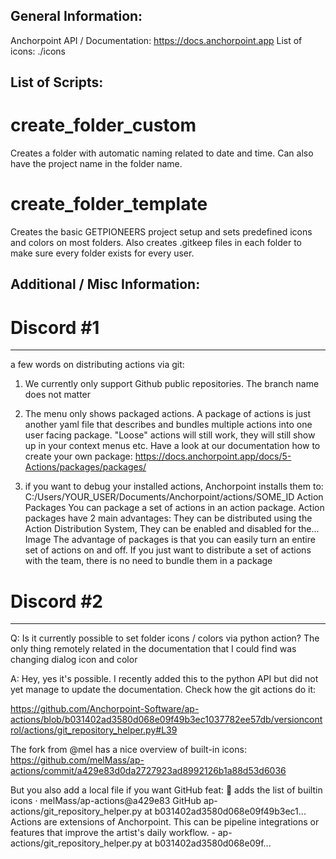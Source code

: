 ## General Information:
Anchorpoint API / Documentation: https://docs.anchorpoint.app
List of icons: ./icons

## List of Scripts:
# create_folder_custom
Creates a folder with automatic naming related to date and time. Can also have the project name in the folder name.
# create_folder_template
Creates the basic GETPIONEERS project setup and sets predefined icons and colors on most folders. Also creates .gitkeep files in each folder to make sure every folder exists for every user.

## Additional / Misc Information:
# Discord #1
-----------

a few words on distributing actions via git:

1) We currently only support Github public repositories. The branch name does not matter

2) The menu only shows packaged actions. A package of actions is just another yaml file that describes and bundles multiple actions into one user facing package. "Loose" actions will still work, they will still show up in your context menus etc. Have a look at our documentation how  to create your own package: https://docs.anchorpoint.app/docs/5-Actions/packages/packages/

3) if you want to debug your installed actions, Anchorpoint installs them to: C:/Users/YOUR_USER/Documents/Anchorpoint/actions/SOME_ID 
Action Packages
You can package a set of actions in an action package. Action packages have 2 main advantages: They can be distributed using the Action Distribution System, They can be enabled and disabled for the...
Image
The advantage of packages is that you can easily turn an entire set of actions on and off. If you just want to distribute a set of actions with the team, there is no need to bundle them in a package

# Discord #2
-----------
Q:
Is it currently possible to set folder icons / colors via python action? The only thing remotely related in the documentation that I could find was changing dialog icon and color

A:
Hey, yes it's possible. I recently added this to the python API but did not yet manage to update the documentation.
Check how the git actions do it: 

https://github.com/Anchorpoint-Software/ap-actions/blob/b031402ad3580d068e09f49b3ec1037782ee57db/versioncontrol/actions/git_repository_helper.py#L39

The fork from @mel has a nice overview of built-in icons:
https://github.com/melMass/ap-actions/commit/a429e83d0da2727923ad8992126b1a88d53d6036

But you also add a local file if you want
GitHub
feat: 📝 adds the list of builtin icons · melMass/ap-actions@a429e83
GitHub
ap-actions/git_repository_helper.py at b031402ad3580d068e09f49b3ec1...
Actions are extensions of Anchorpoint. This can be pipeline integrations or features that improve the artist&#39;s daily workflow. - ap-actions/git_repository_helper.py at b031402ad3580d068e09f...